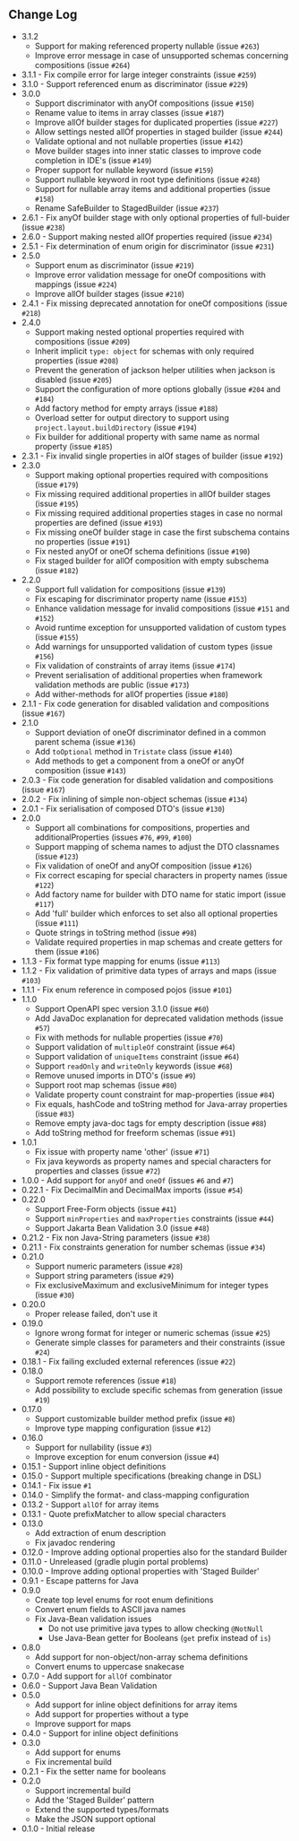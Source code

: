 ## Change Log

* 3.1.2
    * Support for making referenced property nullable (issue `#263`)
    * Improve error message in case of unsupported schemas concerning compositions (issue `#264`)
* 3.1.1 - Fix compile error for large integer constraints (issue `#259`)
* 3.1.0 - Support referenced enum as discriminator (issue `#229`)
* 3.0.0
    * Support discriminator with anyOf compositions (issue `#150`)
    * Rename value to items in array classes (issue `#187`)
    * Improve allOf builder stages for duplicated properties (issue `#227`)
    * Allow settings nested allOf properties in staged builder (issue `#244`)
    * Validate optional and not nullable properties (issue `#142`)
    * Move builder stages into inner static classes to improve code completion in IDE's (issue `#149`)
    * Proper support for nullable keyword (issue `#159`)
    * Support nullable keyword in root type definitions (issue `#248`)
    * Support for nullable array items and additional properties (issue `#158`)
    * Rename SafeBuilder to StagedBuilder (issue `#237`)
* 2.6.1 - Fix anyOf builder stage with only optional properties of full-buider (issue `#238`)
* 2.6.0 - Support making nested allOf properties required (issue `#234`)
* 2.5.1 - Fix determination of enum origin for discriminator (issue `#231`)
* 2.5.0
    * Support enum as discriminator (issue `#219`)
    * Improve error validation message for oneOf compositions with mappings (issue `#224`)
    * Improve allOf builder stages (issue `#210`)
* 2.4.1 - Fix missing deprecated annotation for oneOf compositions (issue `#218`)
* 2.4.0
    * Support making nested optional properties required with compositions (issue `#209`)
    * Inherit implicit `type: object` for schemas with only required properties (issue `#208`)
    * Prevent the generation of jackson helper utilities when jackson is disabled (issue `#205`)
    * Support the configuration of more options globally (issue `#204` and `#184`)
    * Add factory method for empty arrays (issue `#188`)
    * Overload setter for output directory to support using `project.layout.buildDirectory` (issue `#194`)
    * Fix builder for additional property with same name as normal property (issue `#185`)
* 2.3.1 - Fix invalid single properties in alOf stages of builder (issue `#192`)
* 2.3.0
    * Support making optional properties required with compositions (issue `#179`)
    * Fix missing required additional properties in allOf builder stages (issue `#195`)
    * Fix missing required additional properties stages in case no normal properties are defined (issue `#193`)
    * Fix missing oneOf builder stage in case the first subschema contains no properties (issue `#191`)
    * Fix nested anyOf or oneOf schema definitions (issue `#190`)
    * Fix staged builder for allOf composition with empty subschema (issue `#182`)
* 2.2.0
    * Support full validation for compositions (issue `#139`)
    * Fix escaping for discriminator property name (issue `#153`)
    * Enhance validation message for invalid compositions (issue `#151` and `#152`)
    * Avoid runtime exception for unsupported validation of custom types (issue `#155`)
    * Add warnings for unsupported validation of custom types (issue `#156`)
    * Fix validation of constraints of array items (issue `#174`)
    * Prevent serialisation of additional properties when framework validation methods are public (issue `#173`)
    * Add wither-methods for allOf properties (issue `#180`)
* 2.1.1 - Fix code generation for disabled validation and compositions (issue `#167`)
* 2.1.0
    * Support deviation of oneOf discriminator defined in a common parent schema (issue `#136`)
    * Add `toOptional` method in `Tristate` class (issue `#140`)
    * Add methods to get a component from a oneOf or anyOf composition  (issue `#143`)
* 2.0.3 - Fix code generation for disabled validation and compositions (issue `#167`)
* 2.0.2 - Fix inlining of simple non-object schemas (issue `#134`)
* 2.0.1 - Fix serialisation of composed DTO's (issue `#130`)
* 2.0.0
    * Support all combinations for compositions, properties and additionalProperties (issues `#76`, `#99`, `#100`)
    * Support mapping of schema names to adjust the DTO classnames (issue `#123`)
    * Fix validation of oneOf and anyOf composition (issue `#126`)
    * Fix correct escaping for special characters in property names (issue `#122`)
    * Add factory name for builder with DTO name for static import (issue `#117`)
    * Add 'full' builder which enforces to set also all optional properties (issue `#111`)
    * Quote strings in toString method (issue `#98`)
    * Validate required properties in map schemas and create getters for them (issue `#106`)
* 1.1.3 - Fix format type mapping for enums (issue `#113`)
* 1.1.2 - Fix validation of primitive data types of arrays and maps (issue `#103`)
* 1.1.1 - Fix enum reference in composed pojos (issue `#101`)
* 1.1.0
    * Support OpenAPI spec version 3.1.0 (issue `#60`)
    * Add JavaDoc explanation for deprecated validation methods (issue `#57`)
    * Fix with methods for nullable properties (issue `#70`)
    * Support validation of `multipleOf` constraint (issue `#64`)
    * Support validation of `uniqueItems` constraint (issue `#64`)
    * Support `readOnly` and `writeOnly` keywords (issue `#68`)
    * Remove unused imports in DTO's (issue `#9`)
    * Support root map schemas (issue `#80`)
    * Validate property count constraint for map-properties (issue `#84`)
    * Fix equals, hashCode and toString method for Java-array properties (issue `#83`)
    * Remove empty java-doc tags for empty description (issue `#88`)
    * Add toString method for freeform schemas (issue `#91`)
* 1.0.1
    * Fix issue with property name 'other' (issue `#71`)
    * Fix java keywords as property names and special characters for properties and classes (issue `#72`)
* 1.0.0 - Add support for `anyOf` and `oneOf` (issues `#6` and `#7`)
* 0.22.1 - Fix DecimalMin and DecimalMax imports (issue `#54`)
* 0.22.0
    * Support Free-Form objects (issue `#41`)
    * Support `minProperties` and `maxProperties` constraints (issue `#44`)
    * Support Jakarta Bean Validation 3.0 (issue `#48`)
* 0.21.2 - Fix non Java-String parameters (issue `#38`)
* 0.21.1 - Fix constraints generation for number schemas (issue `#34`)
* 0.21.0
    * Support numeric parameters (issue `#28`)
    * Support string parameters (issue `#29`)
    * Fix exclusiveMaximum and exclusiveMinimum for integer types (issue `#30`)
* 0.20.0
    * Proper release failed, don't use it
* 0.19.0
    * Ignore wrong format for integer or numeric schemas (issue `#25`)
    * Generate simple classes for parameters and their constraints (issue `#24`)
* 0.18.1 - Fix failing excluded external references (issue `#22`)
* 0.18.0
    * Support remote references (issue `#18`)
    * Add possibility to exclude specific schemas from generation (issue `#19`)
* 0.17.0
    * Support customizable builder method prefix (issue `#8`)
    * Improve type mapping configuration (issue `#12`)
* 0.16.0
    * Support for nullability (issue `#3`)
    * Improve exception for enum conversion (issue `#4`)
* 0.15.1 - Support inline object definitions
* 0.15.0 - Support multiple specifications (breaking change in DSL)
* 0.14.1 - Fix issue `#1`
* 0.14.0 - Simplify the format- and class-mapping configuration
* 0.13.2 - Support `allOf` for array items
* 0.13.1 - Quote prefixMatcher to allow special characters
* 0.13.0
    * Add extraction of enum description
    * Fix javadoc rendering
* 0.12.0 - Improve adding optional properties also for the standard Builder
* 0.11.0 - Unreleased (gradle plugin portal problems)
* 0.10.0 - Improve adding optional properties with 'Staged Builder'
* 0.9.1 - Escape patterns for Java
* 0.9.0
    * Create top level enums for root enum definitions
    * Convert enum fields to ASCII java names
    * Fix Java-Bean validation issues
        * Do not use primitive java types to allow checking `@NotNull`
        * Use Java-Bean getter for Booleans (`get` prefix instead of `is`)
* 0.8.0
    * Add support for non-object/non-array schema definitions
    * Convert enums to uppercase snakecase
* 0.7.0 - Add support for `allOf` combinator
* 0.6.0 - Support Java Bean Validation
* 0.5.0
    * Add support for inline object definitions for array items
    * Add support for properties without a type
    * Improve support for maps
* 0.4.0 - Support for inline object definitions
* 0.3.0
    * Add support for enums
    * Fix incremental build
* 0.2.1 - Fix the setter name for booleans
* 0.2.0
    * Support incremental build
    * Add the 'Staged Builder' pattern
    * Extend the supported types/formats
    * Make the JSON support optional
* 0.1.0 - Initial release
